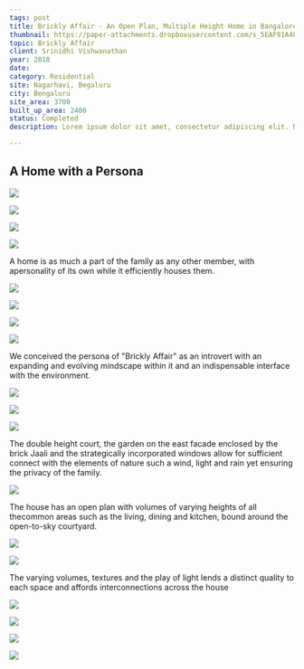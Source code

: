 ```yaml
---
tags: post
title: Brickly Affair - An Open Plan, Multiple Height Home in Bangalore
thumbnail: https://paper-attachments.dropboxusercontent.com/s_5EAF91A48C2FF13DCA080F637C9DDD04B4757EC6FF4D541AE4D1E6DB46FE34CC_1729164696166_SIDE+FACADE.jpg
topic: Brickly Affair
client: Srinidhi Vishwanathan
year: 2018
date: 
category: Residential 
site: Nagarhavi, Begaluru
city: Bengaluru
site_area: 3700
built_up_area: 2400
status: Completed
description: Lorem ipsum dolor sit amet, consectetur adipiscing elit. Nullam ultricies interdum tortor, sit amet gravida ipsum fermentum ut. Aenean sagittis metus justo, at vestibulum elit malesuada a. Suspendisse dictum, sapien eu tincidunt convallis, elit urna rhoncus leo, ac fermentum lorem libero in magna. Integer scelerisque odio et convallis faucibus.

---
```

## A Home with a Persona 

![](https://paper-attachments.dropboxusercontent.com/s_5EAF91A48C2FF13DCA080F637C9DDD04B4757EC6FF4D541AE4D1E6DB46FE34CC_1729164714970_LIVING.jpg)

![](https://paper-attachments.dropboxusercontent.com/s_5EAF91A48C2FF13DCA080F637C9DDD04B4757EC6FF4D541AE4D1E6DB46FE34CC_1729164724557_KIDS+BAY.jpg)

![](https://paper-attachments.dropboxusercontent.com/s_5EAF91A48C2FF13DCA080F637C9DDD04B4757EC6FF4D541AE4D1E6DB46FE34CC_1729164699027_EXTERIOR+VIEW+AT+TWILIGHT.jpg)

![](https://paper-attachments.dropboxusercontent.com/s_5EAF91A48C2FF13DCA080F637C9DDD04B4757EC6FF4D541AE4D1E6DB46FE34CC_1729164693141_AJ_09151.jpg)


A home is as much a part of the family as any other member, with apersonality of its own while it efficiently houses them. 

![](https://paper-attachments.dropboxusercontent.com/s_5EAF91A48C2FF13DCA080F637C9DDD04B4757EC6FF4D541AE4D1E6DB46FE34CC_1729164713506_STAIRCASE+LIBRARY.jpg)

![](https://paper-attachments.dropboxusercontent.com/s_5EAF91A48C2FF13DCA080F637C9DDD04B4757EC6FF4D541AE4D1E6DB46FE34CC_1729164722188_NOOK+OVERLOOKING+COURTYARD.jpg)



![](https://paper-attachments.dropboxusercontent.com/s_5EAF91A48C2FF13DCA080F637C9DDD04B4757EC6FF4D541AE4D1E6DB46FE34CC_1729164721259_AJ_09330.jpg)

![](https://paper-attachments.dropboxusercontent.com/s_5EAF91A48C2FF13DCA080F637C9DDD04B4757EC6FF4D541AE4D1E6DB46FE34CC_1729164730485_DINING+COURT.jpg)


We conceived the persona of "Brickly Affair" as an introvert with an expanding and evolving mindscape within it and an indispensable interface with the environment. 

![](https://paper-attachments.dropboxusercontent.com/s_5EAF91A48C2FF13DCA080F637C9DDD04B4757EC6FF4D541AE4D1E6DB46FE34CC_1729164723147_KIDS+BEDROOM.jpg)



![](https://paper-attachments.dropboxusercontent.com/s_5EAF91A48C2FF13DCA080F637C9DDD04B4757EC6FF4D541AE4D1E6DB46FE34CC_1729164717707_AJ_09336.jpg)

![](https://paper-attachments.dropboxusercontent.com/s_5EAF91A48C2FF13DCA080F637C9DDD04B4757EC6FF4D541AE4D1E6DB46FE34CC_1729164728379_COUTYARD.jpg)


The double height court, the garden on the east facade enclosed by the brick Jaali and the strategically incorporated windows allow for sufficient connect with the elements of nature such a wind, light and rain yet ensuring the privacy of the family. 

![](https://paper-attachments.dropboxusercontent.com/s_5EAF91A48C2FF13DCA080F637C9DDD04B4757EC6FF4D541AE4D1E6DB46FE34CC_1729164726062_SWING+VIEW.jpg)


The house has an open plan with volumes of varying heights of all thecommon areas such as the living, dining and kitchen, bound around the open-to-sky courtyard. 

![](https://paper-attachments.dropboxusercontent.com/s_5EAF91A48C2FF13DCA080F637C9DDD04B4757EC6FF4D541AE4D1E6DB46FE34CC_1729164709506_BA+BEDROOM+WINDOW.jpg)

![](https://paper-attachments.dropboxusercontent.com/s_5EAF91A48C2FF13DCA080F637C9DDD04B4757EC6FF4D541AE4D1E6DB46FE34CC_1729164711046_DINING+KITCHEN.jpg)


The varying volumes, textures and the play of light lends a distinct quality to each space and affords interconnections across the house


![](https://paper-attachments.dropboxusercontent.com/s_5EAF91A48C2FF13DCA080F637C9DDD04B4757EC6FF4D541AE4D1E6DB46FE34CC_1729164867102_BRICKLY+AFFAIR+FIRST+FLOOR+PLAN.jpg)

![](https://paper-attachments.dropboxusercontent.com/s_5EAF91A48C2FF13DCA080F637C9DDD04B4757EC6FF4D541AE4D1E6DB46FE34CC_1729164866823_BRICKLY+AFFAIR+GROUND+FLOOR+PLAN.jpg)

![](https://paper-attachments.dropboxusercontent.com/s_5EAF91A48C2FF13DCA080F637C9DDD04B4757EC6FF4D541AE4D1E6DB46FE34CC_1729164867407_BRICKLY+AFFAIR+SECOND+FLOOR+PLAN.jpg)

![](https://paper-attachments.dropboxusercontent.com/s_5EAF91A48C2FF13DCA080F637C9DDD04B4757EC6FF4D541AE4D1E6DB46FE34CC_1729164720326_FACADE+02.jpg)



